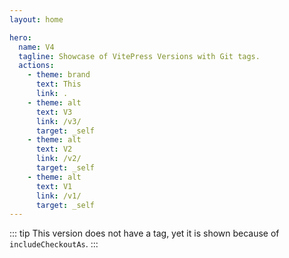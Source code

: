 ```yaml
---
layout: home

hero:
  name: V4
  tagline: Showcase of VitePress Versions with Git tags.
  actions:
    - theme: brand
      text: This
      link: .
    - theme: alt
      text: V3
      link: /v3/
      target: _self
    - theme: alt
      text: V2
      link: /v2/
      target: _self
    - theme: alt
      text: V1
      link: /v1/
      target: _self
---
```


::: tip
This version does not have a tag, yet it is shown because of `includeCheckoutAs`.
:::
